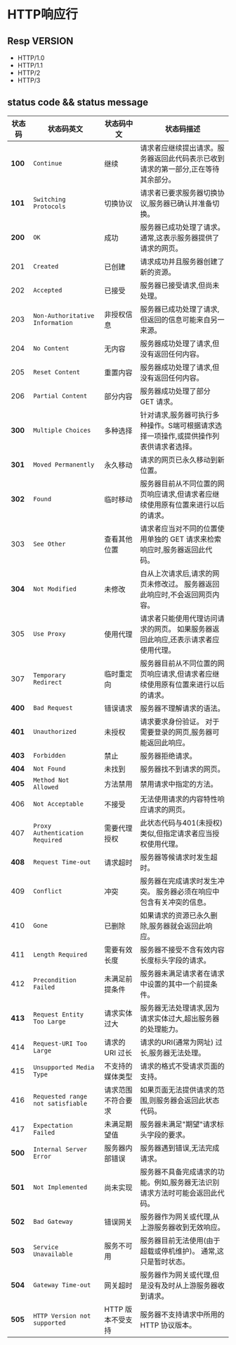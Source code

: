 # HTTP响应行

## Resp VERSION

- HTTP/1.0
- HTTP/1.1
- HTTP/2
- HTTP/3

## status code && status message

| 状态码  | 状态码英文                        | 状态码中文         | 状态码描述                                                                            |
| ------- | --------------------------------- | ------------------ | ------------------------------------------------------------------------------------- |
| **100** | `Continue`                        | 继续               | 请求者应继续提出请求。服务器返回此代码表示已收到请求的第一部分,正在等待其余部分。     |
| **101** | `Switching Protocols`             | 切换协议           | 请求者已要求服务器切换协议,服务器已确认并准备切换。                                   |
| **200** | `OK`                              | 成功               | 服务器已成功处理了请求。 通常,这表示服务器提供了请求的网页。                          |
| 201     | `Created`                         | 已创建             | 请求成功并且服务器创建了新的资源。                                                    |
| 202     | `Accepted`                        | 已接受             | 服务器已接受请求,但尚未处理。                                                         |
| 203     | `Non-Authoritative Information`   | 非授权信息         | 服务器已成功处理了请求,但返回的信息可能来自另一来源。                                 |
| 204     | `No Content`                      | 无内容             | 服务器成功处理了请求,但没有返回任何内容。                                             |
| 205     | `Reset Content`                   | 重置内容           | 服务器成功处理了请求,但没有返回任何内容。                                             |
| 206     | `Partial Content`                 | 部分内容           | 服务器成功处理了部分 GET 请求。                                                       |
| **300** | `Multiple Choices`                | 多种选择           | 针对请求,服务器可执行多种操作。S端可根据请求选择一项操作,或提供操作列表供请求者选择。 |
| **301** | `Moved Permanently`               | 永久移动           | 请求的网页已永久移动到新位置。                                                        |
| **302** | `Found`                           | 临时移动           | 服务器目前从不同位置的网页响应请求,但请求者应继续使用原有位置来进行以后的请求。       |
| 303     | `See Other`                       | 查看其他位置       | 请求者应当对不同的位置使用单独的 GET 请求来检索响应时,服务器返回此代码。              |
| **304** | `Not Modified`                    | 未修改             | 自从上次请求后,请求的网页未修改过。 服务器返回此响应时,不会返回网页内容。             |
| 305     | `Use Proxy`                       | 使用代理           | 请求者只能使用代理访问请求的网页。 如果服务器返回此响应,还表示请求者应使用代理。      |
| 307     | `Temporary Redirect`              | 临时重定向         | 服务器目前从不同位置的网页响应请求,但请求者应继续使用原有位置来进行以后的请求。       |
| **400** | `Bad Request`                     | 错误请求           | 服务器不理解请求的语法。                                                              |
| **401** | `Unauthorized`                    | 未授权             | 请求要求身份验证。 对于需要登录的网页,服务器可能返回此响应。                          |
| **403** | `Forbidden`                       | 禁止               | 服务器拒绝请求。                                                                      |
| **404** | `Not Found`                       | 未找到             | 服务器找不到请求的网页。                                                              |
| **405** | `Method Not Allowed`              | 方法禁用           | 禁用请求中指定的方法。                                                                |
| 406     | `Not Acceptable`                  | 不接受             | 无法使用请求的内容特性响应请求的网页。                                                |
| 407     | `Proxy Authentication Required`   | 需要代理授权       | 此状态代码与401(未授权) 类似,但指定请求者应当授权使用代理。                           |
| **408** | `Request Time-out`                | 请求超时           | 服务器等候请求时发生超时。                                                            |
| 409     | `Conflict`                        | 冲突               | 服务器在完成请求时发生冲突。 服务器必须在响应中包含有关冲突的信息。                   |
| 410     | `Gone`                            | 已删除             | 如果请求的资源已永久删除,服务器就会返回此响应。                                       |
| 411     | `Length Required`                 | 需要有效长度       | 服务器不接受不含有效内容长度标头字段的请求。                                          |
| 412     | `Precondition Failed`             | 未满足前提条件     | 服务器未满足请求者在请求中设置的其中一个前提条件。                                    |
| **413** | `Request Entity Too Large`        | 请求实体过大       | 服务器无法处理请求,因为请求实体过大,超出服务器的处理能力。                            |
| 414     | `Request-URI Too Large`           | 请求的 URI 过长    | 请求的URI(通常为网址) 过长,服务器无法处理。                                           |
| 415     | `Unsupported Media Type`          | 不支持的媒体类型   | 请求的格式不受请求页面的支持。                                                        |
| 416     | `Requested range not satisfiable` | 请求范围不符合要求 | 如果页面无法提供请求的范围,则服务器会返回此状态代码。                                 |
| 417     | `Expectation Failed`              | 未满足期望值       | 服务器未满足"期望"请求标头字段的要求。                                                |
| **500** | `Internal Server Error`           | 服务器内部错误     | 服务器遇到错误,无法完成请求。                                                         |
| **501** | `Not Implemented`                 | 尚未实现           | 服务器不具备完成请求的功能。例如,服务器无法识别请求方法时可能会返回此代码。           |
| **502** | `Bad Gateway`                     | 错误网关           | 服务器作为网关或代理,从上游服务器收到无效响应。                                       |
| **503** | `Service Unavailable`             | 服务不可用         | 服务器目前无法使用(由于超载或停机维护)。 通常,这只是暂时状态。                        |
| **504** | `Gateway Time-out`                | 网关超时           | 服务器作为网关或代理,但是没有及时从上游服务器收到请求。                               |
| **505** | `HTTP Version not supported`      | HTTP 版本不受支持  | 服务器不支持请求中所用的 HTTP 协议版本。                                              |
